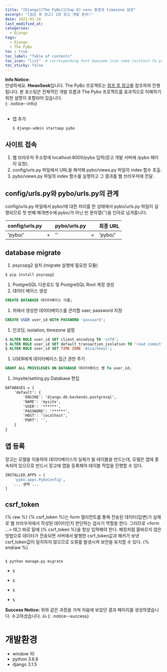 ```yaml
---
title: "[Django][The PyBo][Chap 0] venv 환경과 timezone 설정"
excerpt: "[점프 투 장고] 1장 장고 개발 준비!"
date: 2021-01-18
last_modified_at: 
categories:
  - Django
tags:
  - Django
  - The PyBo
toc : true
toc_label: "Table of contents"
toc_icon: "list"  # corresponding Font Awesome icon name (without fa prefix)
toc_sticky: false
---
```


**Info Notice:**  
안녕하세요. **HwanSeok**입니다. The PyBo 프로젝트는 [점프 투 장고][1]를 참조하여 진행됩니다. 본 포스팅은 전체적인 개발 흐름과 The Pybo 프로젝트를 효과적으로 이해하기 위한 설명이 포함되어 있습니다.  
{: .notice--info}

## 

- 앱 추가
  ```shell
  $ django-admin startapp pybo
  ```

## 사이트 접속

1. 웹 브라우저 주소창에 localhost:8000/pybo 입력(장고 개발 서버에 /pybo 페이지 요청).
2. config/urls.py 파일에서 URL을 해석해 pybo/views.py 파일의 index 함수 호출.
3. pybo/views.py 파일의 index 함수를 실행하고 그 결과를 웹 브라우저에 전달.

## config/urls.py와 pybo/urls.py의 관계

 config/urls.py 파일에서 pybo/에 대한 처리를 한 상태에서 pybo/urls.py 파일이 실행되므로 첫 번째 매개변수에 pybo/가 아닌 빈 문자열('')을 인자로 넘겨줍니다.  

| config/urls.py | |pybo/urls.py| | 최종 URL |  
|:--------------|:--|:----------|:--|:----------|  
| 'pybo/'	        |+| \'\'         |=|'pybo/'|  

## database migrate

1. psycopg2 설치 (migrate 실행에 필요한 모듈)
  ```shell
  $ pip install psycopg2 
  ```  
1. PostgreSQL 다운로드 및 PostgreSQL Root 계정 생성
1. 데이터 베이스 생성
  ```sql
  CREATE DATABASE 데이터베이스 이름;
  ```
1. 위에서 생성한 데이터베이스를 관리할 user, password 지정
  ```sql
  CREATE USER user_id WITH PASSWORD 'password';
  ```
1. 인코딩, isolation, timezone 설정
  ```sql
  $ ALTER ROLE user_id SET client_encoding TO 'utf8'; 
  $ ALTER ROLE user_id SET default_transaction_isolation TO 'read committed'; 
  $ ALTER ROLE user_id SET TIME ZONE 'Asia/Seoul';
  ```
1. USER에게 데이터베이스 접근 권한 주기
  ```sql
  GRANT ALL PRIVILEGES ON DATABASE 데이터베이스 명 To user_id;
  ```
1. /mysite/setting.py Database 편집
  ```xml
  DATABASES = {
      'default': {
          'ENGINE': 'django.db.backends.postgresql',
          'NAME': 'mysite',
          'USER': '******',
          'PASSWORD': '******',
          'HOST': 'localhost',
          'PORT': '',
      }
  }
  ```

## 앱 등록

장고는 모델을 이용하여 데이터베이스의 실체가 될 테이블을 만드는데, 모델은 앱에 종속되어 있으므로 반드시 장고에 앱을 등록해야 테이블 작업을 진행할 수 있다.  

```python
INSTALLED_APPS = [
    'pybo.apps.PyboConfig',
    ... 생략 ...
]
```

## csrf_token

{% raw %}
{% csrf_token %}는 form 엘리먼트를 통해 전송된 데이터(답변)가 실제로 웹 브라우저에서 작성된 데이터인지 판단하는 검사기 역할을 한다. 그러므로 <form ...> 태그 바로 밑에 {% csrf_token %}을 항상 입력해야 한다. 해킹처럼 올바르지 않은 방법으로 데이터가 전송되면 서버에서 발행한 csrf_token값과 해커가 보낸 csrf_token값이 일치하지 않으므로 오류를 발생시켜 보안을 유지할 수 있다.
{% endraw %}


## 
  ```shell
  $ python manage.py migrate
  ```
- 
  ```shell
  $ 
  ```
- 
  ```shell
  $ 
  ```
- 
  ```shell
  $ 
  ```
- 
  ```shell
  $ 
  ```
  
**Success Notice:**
위와 같은 과정을 거쳐 처음에 보았던 결과 페이지를 생성하였습니다. 수고하셨습니다. :+1:
{: .notice--success}

# 개발환경

- window 10
- python 3.6.8
- django 3.1.5

[1]: https://wikidocs.net/70588
[2]: https://wikidocs.net/72407#2_1